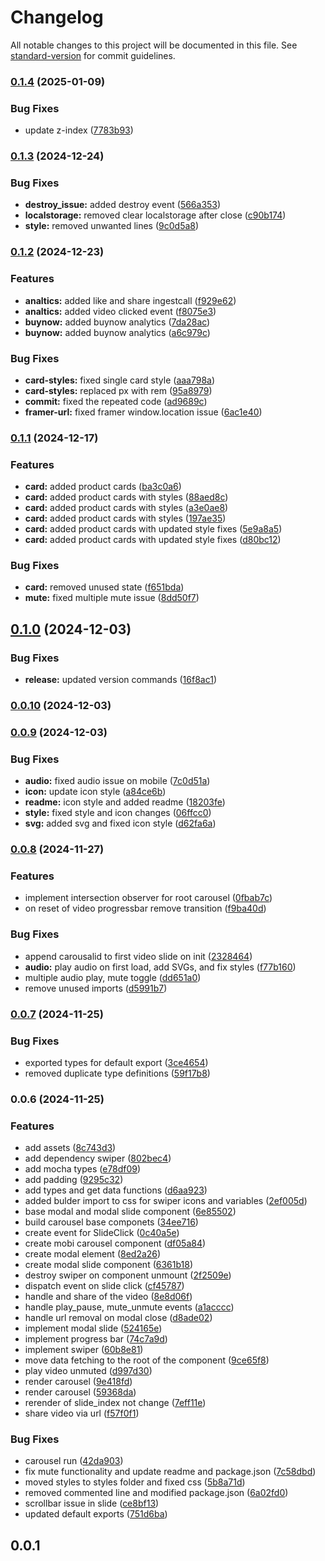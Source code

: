 # Changelog

All notable changes to this project will be documented in this file. See [standard-version](https://github.com/conventional-changelog/standard-version) for commit guidelines.

### [0.1.4](https://github.com/Mobiux-Labs/mobimedia-carousel/compare/v0.1.3...v0.1.4) (2025-01-09)


### Bug Fixes

* update z-index ([7783b93](https://github.com/Mobiux-Labs/mobimedia-carousel/commit/7783b93fb1b3bffb9dcd450174cff7a4bc27a557))

### [0.1.3](https://github.com/Mobiux-Labs/mobimedia-carousel/compare/v0.1.2...v0.1.3) (2024-12-24)


### Bug Fixes

* **destroy_issue:** added destroy event ([566a353](https://github.com/Mobiux-Labs/mobimedia-carousel/commit/566a353f43ea59142461b5b6a6dff3d626cbcabb))
* **localstorage:** removed clear localstorage after close ([c90b174](https://github.com/Mobiux-Labs/mobimedia-carousel/commit/c90b174c167b06c3c31595615105c3a0d54ceaf4))
* **style:** removed unwanted lines ([9c0d5a8](https://github.com/Mobiux-Labs/mobimedia-carousel/commit/9c0d5a8c06e9f8ceefca37d0d8a5f328338d423c))

### [0.1.2](https://github.com/Mobiux-Labs/mobimedia-carousel/compare/v0.1.1...v0.1.2) (2024-12-23)


### Features

* **analtics:** added like and share ingestcall ([f929e62](https://github.com/Mobiux-Labs/mobimedia-carousel/commit/f929e6260153cca24db745cd94bdb671e6ee884e))
* **analtics:** added video clicked event ([f8075e3](https://github.com/Mobiux-Labs/mobimedia-carousel/commit/f8075e338b2889386a6af2bf371061d2f76d4a41))
* **buynow:** added buynow analytics ([7da28ac](https://github.com/Mobiux-Labs/mobimedia-carousel/commit/7da28accfa991cb2ee2a4ad1548ba1ef00fa05e8))
* **buynow:** added buynow analytics ([a6c979c](https://github.com/Mobiux-Labs/mobimedia-carousel/commit/a6c979cd438e9366bc7d553d4ec89b3349f42739))


### Bug Fixes

* **card-styles:** fixed single card style ([aaa798a](https://github.com/Mobiux-Labs/mobimedia-carousel/commit/aaa798a372acb0f40fe7735d4a85a16e052799d1))
* **card-styles:** replaced px with rem ([95a8979](https://github.com/Mobiux-Labs/mobimedia-carousel/commit/95a8979a7969c33e07787b6d0af75716332eb56c))
* **commit:** fixed the repeated code ([ad9689c](https://github.com/Mobiux-Labs/mobimedia-carousel/commit/ad9689c4b7e7d631c9b2894c2465612c1df18e94))
* **framer-url:** fixed framer window.location issue ([6ac1e40](https://github.com/Mobiux-Labs/mobimedia-carousel/commit/6ac1e403fcc340deb047cbe6d728e458d5607668))

### [0.1.1](https://github.com/Mobiux-Labs/mobimedia-carousel/compare/v0.1.0...v0.1.1) (2024-12-17)


### Features

* **card:** added product cards ([ba3c0a6](https://github.com/Mobiux-Labs/mobimedia-carousel/commit/ba3c0a68c59f2d84da26a01a0c21b40e754cbc00))
* **card:** added product cards with styles ([88aed8c](https://github.com/Mobiux-Labs/mobimedia-carousel/commit/88aed8c0d7b9c98e3e182306f8cced80f1e04a54))
* **card:** added product cards with styles ([a3e0ae8](https://github.com/Mobiux-Labs/mobimedia-carousel/commit/a3e0ae89a29cc9775cb59241cae2fcd6f47a8c1f))
* **card:** added product cards with styles ([197ae35](https://github.com/Mobiux-Labs/mobimedia-carousel/commit/197ae353a2f6e9fdef5ed45cfa8e2eb47770977e))
* **card:** added product cards with updated style fixes ([5e9a8a5](https://github.com/Mobiux-Labs/mobimedia-carousel/commit/5e9a8a5aaab4a3693829875036960437622318e8))
* **card:** added product cards with updated style fixes ([d80bc12](https://github.com/Mobiux-Labs/mobimedia-carousel/commit/d80bc12b1585c7e6f3c03aeb73495c2e4f73df57))


### Bug Fixes

* **card:** removed unused state ([f651bda](https://github.com/Mobiux-Labs/mobimedia-carousel/commit/f651bda2087e1459ad3b197ccff047c4d65bf7c7))
* **mute:** fixed multiple mute issue ([8dd50f7](https://github.com/Mobiux-Labs/mobimedia-carousel/commit/8dd50f79536134aabb5caa839564fe13818f4aaf))

## [0.1.0](https://github.com/Mobiux-Labs/mobimedia-carousel/compare/v0.0.10...v0.1.0) (2024-12-03)


### Bug Fixes

* **release:** updated version commands ([16f8ac1](https://github.com/Mobiux-Labs/mobimedia-carousel/commit/16f8ac137c8e51d6815ad9589051bb7894f04856))

### [0.0.10](https://github.com/Mobiux-Labs/mobimedia-carousel/compare/v0.0.9...v0.0.10) (2024-12-03)

### [0.0.9](https://github.com/Mobiux-Labs/mobimedia-carousel/compare/v0.0.8...v0.0.9) (2024-12-03)


### Bug Fixes

* **audio:** fixed audio issue on mobile ([7c0d51a](https://github.com/Mobiux-Labs/mobimedia-carousel/commit/7c0d51a692e9c74987e446b1c1b6220551843cb0))
* **icon:** update icon style ([a84ce6b](https://github.com/Mobiux-Labs/mobimedia-carousel/commit/a84ce6be6ac99aad49aad813628936cf400bec0d))
* **readme:** icon style and added readme ([18203fe](https://github.com/Mobiux-Labs/mobimedia-carousel/commit/18203febd642f7b41caaa717eca1f39a2b2fab5a))
* **style:** fixed style and icon changes ([06ffcc0](https://github.com/Mobiux-Labs/mobimedia-carousel/commit/06ffcc052759cb68078fe35071f845d8cfc69d9a))
* **svg:** added svg and fixed icon style ([d62fa6a](https://github.com/Mobiux-Labs/mobimedia-carousel/commit/d62fa6a72069db30c48ce0704df0ef1aa80ccb79))

### [0.0.8](https://github.com/Mobiux-Labs/mobimedia-carousel/compare/v0.0.7...v0.0.8) (2024-11-27)


### Features

* implement intersection observer for root carousel ([0fbab7c](https://github.com/Mobiux-Labs/mobimedia-carousel/commit/0fbab7c5b74bf5c2937da724a92c032c552cb08f))
* on reset of video progressbar remove transition ([f9ba40d](https://github.com/Mobiux-Labs/mobimedia-carousel/commit/f9ba40d76e611dc0b367613e7b55e3769608cb7b))


### Bug Fixes

* append carousalid to first video slide on init ([2328464](https://github.com/Mobiux-Labs/mobimedia-carousel/commit/2328464e1e1ab2596a4b7de07ec5d1fd2084913b))
* **audio:** play audio on first load, add SVGs, and fix styles ([f77b160](https://github.com/Mobiux-Labs/mobimedia-carousel/commit/f77b1606cc54b7cae93ae33442332196965fc2e0))
* multiple audio play, mute toggle ([dd651a0](https://github.com/Mobiux-Labs/mobimedia-carousel/commit/dd651a04351da3ec5daaba9446d203d7bf726045))
* remove unused imports ([d5991b7](https://github.com/Mobiux-Labs/mobimedia-carousel/commit/d5991b7ee54867f97180389ab32f401454de7aa5))

### [0.0.7](https://github.com/Mobiux-Labs/mobimedia-carousel/compare/v0.0.6...v0.0.7) (2024-11-25)


### Bug Fixes

* exported types for default export ([3ce4654](https://github.com/Mobiux-Labs/mobimedia-carousel/commit/3ce46542aefd4c40294104d6b7d47534a8bda7ae))
* removed duplicate type definitions ([59f17b8](https://github.com/Mobiux-Labs/mobimedia-carousel/commit/59f17b8b4a0926f6415a1b4d2b8c7bb57fa20bf3))

### 0.0.6 (2024-11-25)


### Features

* add assets ([8c743d3](https://github.com/Mobiux-Labs/mobimedia-carousel/commit/8c743d3259f4b7e40be297e52198f677d114d27c))
* add dependency swiper ([802bec4](https://github.com/Mobiux-Labs/mobimedia-carousel/commit/802bec4eed823b946c2052cb07f61791e1386031))
* add mocha types ([e78df09](https://github.com/Mobiux-Labs/mobimedia-carousel/commit/e78df09aceca3196a4a9968c9f79c2b8fc378cef))
* add padding ([9295c32](https://github.com/Mobiux-Labs/mobimedia-carousel/commit/9295c320ebc1e1de5d774693cd8fb0fb9a3ed1a6))
* add types and get data functions ([d6aa923](https://github.com/Mobiux-Labs/mobimedia-carousel/commit/d6aa923f1f076adf956f56708ea9d879d46d26cb))
* added bulder import to css for swiper icons and variables ([2ef005d](https://github.com/Mobiux-Labs/mobimedia-carousel/commit/2ef005dada3f1ceb13fe82a0524cbce04b4716ae))
* base modal and modal slide component ([6e85502](https://github.com/Mobiux-Labs/mobimedia-carousel/commit/6e85502506b4192155d01d6a0601356a19c228a2))
* build carousel base componets ([34ee716](https://github.com/Mobiux-Labs/mobimedia-carousel/commit/34ee716f894ea08fd691a47f441517563e99deb0))
* create event for SlideClick ([0c40a5e](https://github.com/Mobiux-Labs/mobimedia-carousel/commit/0c40a5e554df3434cee382536c3d074c2e5968e2))
* create mobi carousel component ([df05a84](https://github.com/Mobiux-Labs/mobimedia-carousel/commit/df05a84f9858d5516ac157aa55009fb76e7d08c7))
* create modal element ([8ed2a26](https://github.com/Mobiux-Labs/mobimedia-carousel/commit/8ed2a264a90f079491b73ddab69d716fe6a3fa07))
* create modal slide component ([6361b18](https://github.com/Mobiux-Labs/mobimedia-carousel/commit/6361b18766c1ac788c67040a6fb674c1dcb90875))
* destroy swiper on component unmount ([2f2509e](https://github.com/Mobiux-Labs/mobimedia-carousel/commit/2f2509ea253f47f45a1a9d028b52d296e1dc58d3))
* dispatch event on slide click ([cf45787](https://github.com/Mobiux-Labs/mobimedia-carousel/commit/cf457870d2eafbaf94993965d45e4e1a9d6d2e6e))
* handle and share of the video ([8e8d06f](https://github.com/Mobiux-Labs/mobimedia-carousel/commit/8e8d06fb35018fb069b1101221f09208a48d7e26))
* handle play_pause, mute_unmute events ([a1acccc](https://github.com/Mobiux-Labs/mobimedia-carousel/commit/a1accccd74247362dc8a9982c6f2920f17d0fe20))
* handle url removal on modal close ([d8ade02](https://github.com/Mobiux-Labs/mobimedia-carousel/commit/d8ade020b58efcfb8a0e8ec347066da662e6a585))
* implement modal slide ([524165e](https://github.com/Mobiux-Labs/mobimedia-carousel/commit/524165eea615d557746947f4d8fb050eba666f87))
* implement progress bar ([74c7a9d](https://github.com/Mobiux-Labs/mobimedia-carousel/commit/74c7a9d77a2d73c37d6f9b2312c62ba394044e5a))
* implement swiper ([60b8e81](https://github.com/Mobiux-Labs/mobimedia-carousel/commit/60b8e8157afd5dceea5105d44474ff7b4791e2e6))
* move data fetching to the root of the component ([9ce65f8](https://github.com/Mobiux-Labs/mobimedia-carousel/commit/9ce65f8fafa51f1c76e647dfd19e168050a964a3))
* play video unmuted ([d997d30](https://github.com/Mobiux-Labs/mobimedia-carousel/commit/d997d30f6ba05f148ce6f8b0294195365ee8cd9a))
* render carousel ([9e418fd](https://github.com/Mobiux-Labs/mobimedia-carousel/commit/9e418fd59727dc136369f86865837dc33c8a9783))
* render carousel ([59368da](https://github.com/Mobiux-Labs/mobimedia-carousel/commit/59368da4acb78ce2fde53d25c7a9ccbbf573113d))
* rerender of slide_index not change ([7eff11e](https://github.com/Mobiux-Labs/mobimedia-carousel/commit/7eff11e3d5f82f74185e726eb3b0038ff5c53221))
* share video via url ([f57f0f1](https://github.com/Mobiux-Labs/mobimedia-carousel/commit/f57f0f1d75622f2f612e20d3275aff4d92074759))


### Bug Fixes

* carousel run ([42da903](https://github.com/Mobiux-Labs/mobimedia-carousel/commit/42da903ae4a3bb467e3897b52c6164262e9a9c41))
* fix mute functionality and update readme and package.json ([7c58dbd](https://github.com/Mobiux-Labs/mobimedia-carousel/commit/7c58dbde6adce202866162bd972ca77d56bab5c8))
* moved styles to styles folder and fixed css ([5b8a71d](https://github.com/Mobiux-Labs/mobimedia-carousel/commit/5b8a71dd118c3e6b53b3f3ffb0f9c3bacff46b38))
* removed commented line and modified package.json ([6a02fd0](https://github.com/Mobiux-Labs/mobimedia-carousel/commit/6a02fd0648099d0bfb642881ae3dfb2229692958))
* scrollbar issue in slide ([ce8bf13](https://github.com/Mobiux-Labs/mobimedia-carousel/commit/ce8bf135d1a984e1f5e2a7b50071832f54a07215))
* updated default exports ([751d6ba](https://github.com/Mobiux-Labs/mobimedia-carousel/commit/751d6ba6f24c14a99df5819000e4b53af02576e1))

## 0.0.1